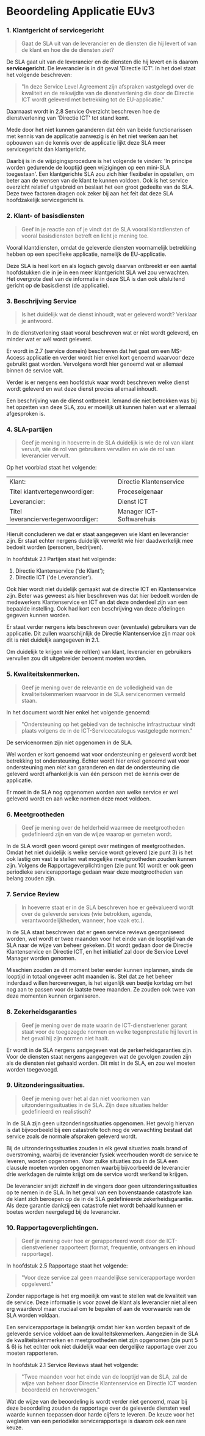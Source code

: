 # Beoordeling Applicatie EUv3

### 1. Klantgericht of servicegericht
> Gaat de SLA uit van de leverancier en de diensten die hij levert of van de klant en hoe die de diensten ziet?

De SLA gaat uit van de leverancier en de diensten die hij levert en is daarom __servicegericht__. De leverancier is in dit geval 'Directie ICT'. In het doel staat het volgende beschreven:

> "In deze Service Level Agreement zijn afspraken vastgelegd over de kwaliteit en de reikwijdte van de dienstverlening die door de Directie ICT wordt geleverd met betrekking tot de EU-applicatie."

Daarnaast wordt in 2.8 Service Overzicht beschreven hoe de dienstverlening van 'Directie ICT' tot stand komt.

Mede door het niet kunnen garanderen dat één van beide functionarissen met kennis van de applicatie aanwezig is én het niet werken aan het opbouwen van de kennis over de applicatie lijkt deze SLA meer servicegericht dan klantgericht.

Daarbij is in de wijzigingsprocedure is het volgende te vinden: 'In principe worden gedurende de looptijd geen wijzigingen op een mini-SLA toegestaan'. Een klantgerichte SLA zou zich hier flexibeler in opstellen, om beter aan de wensen van de klant te kunnen voldoen. Ook is het service overzicht relatief uitgebreid en beslaat het een groot gedeelte van de SLA. Deze twee factoren dragen ook zeker bij aan het feit dat deze SLA hoofdzakelijk servicegericht is.



### 2. Klant- of basisdiensten
> Geef in je reactie aan of je vindt dat de SLA vooral klantdiensten of vooral basisdiensten betreft en licht je mening toe.

Vooral klantdiensten, omdat de geleverde diensten voornamelijk betrekking hebben op een specifieke applicatie, namelijk de EU-applicatie.

Deze SLA is heel kort en als logisch gevolg daarvan ontbreekt er een aantal hoofdstukken die in je in een meer klantgericht SLA wel zou verwachten. Het overgrote deel van de informatie in deze SLA is dan ook uitsluitend gericht op de basisdienst (de applicatie).



### 3. Beschrijving Service
> Is het duidelijk wat de dienst inhoudt, wat er geleverd wordt? Verklaar je antwoord.

In de dienstverlening staat vooral beschreven wat er níet wordt geleverd, en minder wat er wél wordt geleverd.

Er wordt in 2.7 (service domein) beschreven dat het gaat om een MS-Access applicatie en verder wordt hier enkel kort genoemd waarvoor deze gebruikt gaat worden. Vervolgens wordt hier genoemd wat er allemaal binnen de service valt.

Verder is er nergens een hoofdstuk waar wordt beschreven welke dienst wordt geleverd en wat deze dienst precies allemaal inhoudt.

Een beschrijving van de dienst ontbreekt. Iemand die niet betrokken was bij het opzetten van deze SLA, zou er moeilijk uit kunnen halen wat er allemaal afgesproken is.



### 4. SLA-partijen
> Geef je mening in hoeverre in de SLA duidelijk is wie de rol van klant vervult, wie de rol van gebruikers vervullen en wie de rol van leverancier vervult.

Op het voorblad staat het volgende:

|                                     |                          |
| :----                               | :----                    |
| Klant:                              | Directie Klantenservice  |
| Titel klantvertegenwoordiger:       | Proceseigenaar           |
| Leverancier:                        | Dienst ICT               |
| Titel leveranciervertegenwoordiger: | Manager ICT-Softwarehuis |

Hieruit concluderen we dat er staat aangegeven wie klant en leverancier zijn. Er staat echter nergens duidelijk verwerkt wie hier daadwerkelijk mee bedoelt worden (personen, bedrijven).

In hoofdstuk 2.1 Partijen staat het volgende:

1.	Directie Klantenservice ('de Klant');
2.	Directie ICT ('de Leverancier').

Ook hier wordt niet duidelijk gemaakt wat de directie ICT en Klantenservice zijn. Beter was geweest als hier beschreven was dat hier bedoelt worden de medewerkers Klantenservice en ICT en dat deze onderdeel zijn van een bepaalde instelling. Ook had kort een beschrijving van deze afdelingen gegeven kunnen worden.

Er staat verder nergens iets beschreven over (eventuele) gebruikers van de applicatie. Dit zullen waarschijnlijk de Directie Klantenservice zijn maar ook dit is niet duidelijk aangegeven in 2.1.

Om duidelijk te krijgen wie de rol(len) van klant, leverancier en gebruikers vervullen zou dit uitgebreider benoemt moeten worden.



### 5. Kwaliteitskenmerken.
> Geef je mening over de relevantie en de volledigheid van de kwaliteitskenmerken waarvoor in de SLA servicenormen vermeld staan.

In het document wordt hier enkel het volgende genoemd:

> "Ondersteuning op het gebied van de technische infrastructuur vindt plaats volgens de in de ICT-Servicecatalogus vastgelegde normen."

De servicenormen zijn niet opgenomen in de SLA.

Wel worden er kort genoemd wat voor ondersteuning er geleverd wordt bet betrekking tot ondersteuning. Echter wordt hier enkel genoemd wat voor ondersteuning men _niet_ kan garanderen en dat de ondersteuning die geleverd wordt afhankelijk is van één persoon met de kennis over de applicatie.

Er moet in de SLA nog opgenomen worden aan welke service er _wel_ geleverd wordt en aan welke normen deze moet voldoen.



### 6. Meetgrootheden
> Geef je mening over de helderheid waarmee de meetgrootheden gedefinieerd zijn en van de wijze waarop er gemeten wordt.

In de SLA wordt geen woord gerept over metingen of meetgrootheden. Omdat het niet duidelijk is welke service wordt geleverd (zie punt 3) is het ook lastig om vast te stellen wat mogelijke meetgrootheden zouden kunnen zijn. Volgens de Rapportageverplichtingen (zie punt 10) wordt er ook geen periodieke servicerapportage gedaan waar deze meetgrootheden van belang zouden zijn.



### 7. Service Review
> In hoeverre staat er in de SLA beschreven hoe er geëvalueerd wordt over de geleverde services (wie betrokken, agenda, verantwoordelijkheden, wanneer, hoe vaak etc.).

In de SLA staat beschreven dat er geen service reviews georganiseerd worden, wel wordt er twee maanden voor het einde van de looptijd van de SLA naar de wijze van beheer gekeken. Dit wordt gedaan door de Directie Klantenservice en Directie ICT, en het initiatief zal door de Service Level Manager worden genomen.

Misschien zouden ze dit moment beter eerder kunnen inplannen, sinds de looptijd in totaal ongeveer acht maanden is. Stel dat ze het beheer inderdaad willen heroverwegen, is het eigenlijk een beetje kortdag om het nog aan te passen voor de laatste twee maanden. Ze zouden ook twee van deze momenten kunnen organiseren.



### 8. Zekerheidsgaranties
> Geef je mening over de mate waarin de ICT-dienstverlener garant staat voor de toegezegde normen en welke tegenprestatie hij levert in het geval hij zijn normen niet haalt.

Er wordt in de SLA nergens aangegeven wat de zerkerheidsgaranties zijn. Voor de diensten staat nergens aangegeven wat de gevolgen zouden zijn als de diensten niet gehaald worden. Dit mist in de SLA, en zou wel moeten worden toegevoegd.



### 9. Uitzonderingssituaties.
> Geef je mening over het al dan niet voorkomen van uitzonderingssituaties in de SLA. Zijn deze situaties helder gedefinieerd en realistisch?

In de SLA zijn geen uitzonderingssituaties opgenomen. Het gevolg hiervan is dat bijvoorbeeld bij een catastrofe toch nog de verwachting bestaat dat service zoals de normale afspraken geleverd wordt.

Bij de uitzonderingssituaties zouden in elk geval situaties zoals brand of overstroming, waarbij de leverancier fysiek weerhouden wordt de service te leveren, worden opgenomen. Voor zulke situaties zou in de SLA een clausule moeten worden opgenomen waarbij bijvoorbeeld de leverancier drie werkdagen de ruimte krijgt om de service wordt werkend te krijgen.

De leverancier snijdt zichzelf in de vingers door geen uitzonderingssituaties op te nemen in de SLA. In het geval van een bovenstaande catastrofe kan de klant zich beroepen op de in de SLA gedefinieerde zekerheidsgarantie. Als deze garantie dankzij een catastrofe niet wordt behaald kunnen er boetes worden neergelegd bij de leverancier.



### 10. Rapportageverplichtingen.
> Geef je mening over hoe er gerapporteerd wordt door de ICT-dienstverlener rapporteert (format, frequentie, ontvangers en inhoud rapportage).

In hoofdstuk 2.5 Rapportage staat het volgende:

> "Voor deze service zal geen maandelijkse servicerapportage worden opgeleverd."

Zonder rapportage is het erg moeilijk om vast te stellen wat de kwaliteit van de service. Deze informatie is voor zowel de klant als leverancier niet alleen erg waardevol maar cruciaal om te bepalen of aan de voorwaarde van de SLA worden voldaan.

Een servicerapportage is belangrijk omdat hier kan worden bepaalt of de geleverde service voldoet aan de kwaliteitskenmerken. Aangezien in de SLA de kwaliteitskenmerken en meetgrootheden niet zijn opgenomen (zie punt 5 & 6) is het echter ook niet duidelijk waar een dergelijke rapportage over zou moeten rapporteren.

In hoofdstuk 2.1 Service Reviews staat het volgende:

> "Twee maanden voor het einde van de looptijd van de SLA, zal de wijze van beheer door Directie Klantenservice en Directie ICT worden beoordeeld en heroverwogen."

Wat de wijze van de beoordeling is wordt verder niet genoemd, maar bij deze beoordeling zouden de rapportage over de geleverde diensten veel waarde kunnen toepassen door harde cijfers te leveren. De keuze voor het weglaten van een periodieke servicerapportage is daarom ook een rare keuze.
